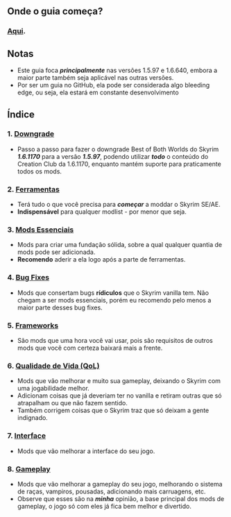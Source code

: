 ## Onde o guia começa?

### [Aqui](https://github.com/Dasinhoo/guia-skyrim/blob/main/ferramentas.md).

## Notas

- Este guia foca ***principalmente*** nas versões 1.5.97 e 1.6.640, embora a maior parte também seja aplicável nas outras versões.
- Por ser um guia no GitHub, ela pode ser considerada algo bleeding edge, ou seja, ela estará em constante desenvolvimento

## Índice
### 1. [Downgrade](https://github.com/Dasinhoo/guia-skyrim/blob/main/downgrade.md)
- Passo a passo para fazer o downgrade Best of Both Worlds do Skyrim ***1.6.1170*** para a versão ***1.5.97***, podendo utilizar ***todo*** o conteúdo do Creation Club da 1.6.1170, enquanto mantém suporte para praticamente todos os mods.
### 2. [Ferramentas](https://github.com/Dasinhoo/guia-skyrim/blob/main/ferramentas.md)
- Terá tudo o que você precisa para ***começar*** a moddar o Skyrim SE/AE.
- **Indispensável** para qualquer modlist - por menor que seja.
### 3. [Mods Essenciais](https://github.com/Dasinhoo/guia-skyrim/blob/main/essenciais.md)
- Mods para criar uma fundação sólida, sobre a qual qualquer quantia de mods pode ser adicionada.
- **Recomendo** aderir a ela logo após a parte de ferramentas.
### 4. [Bug Fixes](https://github.com/Dasinhoo/guia-skyrim/blob/main/bug_fixes.md)
- Mods que consertam bugs **rídiculos** que o Skyrim vanilla tem. Não chegam a ser mods essenciais, porém eu recomendo pelo menos a maior parte desses bug fixes.
### 5. [Frameworks](https://github.com/Dasinhoo/guia-skyrim/blob/main/frameworks.md)
- São mods que uma hora você vai usar, pois são requisitos de outros mods que você com certeza baixará mais a frente.
### 6. [Qualidade de Vida (QoL)](https://github.com/Dasinhoo/guia-skyrim/blob/main/qualidade_de_vida.md)
- Mods que vão melhorar e muito sua gameplay, deixando o Skyrim com uma jogabilidade melhor.
- Adicionam coisas que já deveriam ter no vanilla e retiram outras que só atrapalham ou que não fazem sentido.
- Também corrigem coisas que o Skyrim traz que só deixam a gente indignado.
### 7. [Interface](https://github.com/Dasinhoo/guia-skyrim/blob/main/interface.md)
- Mods que vão melhorar a interface do seu jogo.
### 8. [Gameplay](https://github.com/Dasinhoo/guia-skyrim/blob/main/gameplay.md)
- Mods que vão melhorar a gameplay do seu jogo, melhorando o sistema de raças, vampiros, pousadas, adicionando mais carruagens, etc.
- Observe que esses são na _**minha**_ opinião, a base principal dos mods de gameplay, o jogo só com eles já fica bem melhor e divertido.